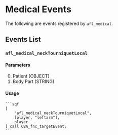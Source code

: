 # Medical Events

The following are events registered by `afl_medical`.

<!-- toc -->

## Events List

### `afl_medical_neckTourniquetLocal`

#### Parameters

0. Patient (OBJECT)
1. Body Part (STRING)

#### Usage

~~~admonish example
```sqf
[
    "afl_medical_neckTourniquetLocal",
    [player, "leftarm"],
    player
] call CBA_fnc_targetEvent;
```
~~~
